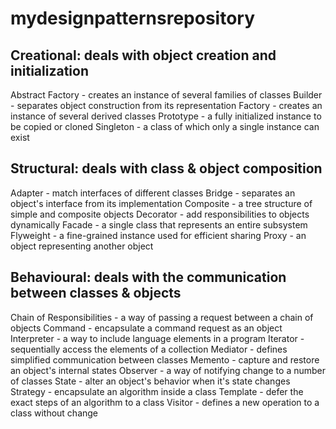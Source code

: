 # mydesignpatternsrepository


Creational: deals with object creation and initialization
------------------------------------------------------------------------
Abstract Factory - creates an instance of several families of classes
Builder - separates object construction from its representation
Factory - creates an instance of several derived classes
Prototype - a fully initialized instance to be copied or cloned
Singleton - a class of which only a single instance can exist

Structural: deals with class & object composition
------------------------------------------------------------------------
Adapter - match interfaces of different classes
Bridge - separates an object's interface from its implementation
Composite - a tree structure of simple and composite objects
Decorator - add responsibilities to objects dynamically
Facade - a single class that represents an entire subsystem
Flyweight - a fine-grained instance used for efficient sharing
Proxy - an object representing another object

Behavioural: deals with the communication between classes & objects
------------------------------------------------------------------------
Chain of Responsibilities - a way of passing a request between a chain of objects
Command - encapsulate a command request as an object
Interpreter - a way to include language elements in a program
Iterator - sequentially access the elements of a collection
Mediator - defines simplified communication between classes
Memento - capture and restore an object's internal states
Observer - a way of notifying change to a number of classes
State - alter an object's behavior when it's state changes
Strategy - encapsulate an algorithm inside a class
Template - defer the exact steps of an algorithm to a class
Visitor - defines a new operation to a class without change





